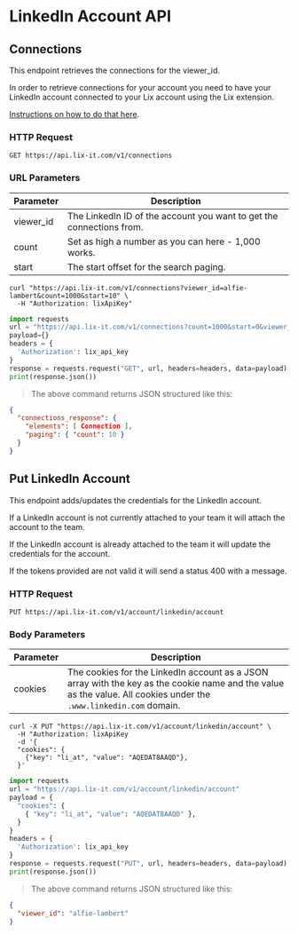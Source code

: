 # LinkedIn Account API

## Connections

This endpoint retrieves the connections for the viewer_id.

<aside class="notice">
In order to retrieve connections for your account you need to have your LinkedIn account connected to your Lix account using the Lix extension. 

[Instructions on how to do that here](https://help.lix-it.com/en/articles/6784916-how-to-install-the-lix-extension).
</aside>


### HTTP Request

`GET https://api.lix-it.com/v1/connections`

### URL Parameters

Parameter | Description
--------- | -----------
viewer_id | The LinkedIn ID of the account you want to get the connections from.
count     | Set as high a number as you can here - 1,000 works.
start     | The start offset for the search paging.


```shell
curl "https://api.lix-it.com/v1/connections?viewer_id=alfie-lambert&count=1000&start=10" \
  -H "Authorization: lixApiKey"
```

```python
import requests
url = "https://api.lix-it.com/v1/connections?count=1000&start=0&viewer_id=alfie-lambert"
payload={}
headers = {
  'Authorization': lix_api_key
}
response = requests.request("GET", url, headers=headers, data=payload)
print(response.json())
```

> The above command returns JSON structured like this:
```json
{
  "connections_response": {
    "elements": [ Connection ],
    "paging": { "count": 10 }
  }
}
```

## Put LinkedIn Account

This endpoint adds/updates the credentials for the LinkedIn account.

If a LinkedIn account is not currently attached to your team it will attach the account to the team.

If the LinkedIn account is already attached to the team it will update the credentials for the account.

If the tokens provided are not valid it will send a status 400 with a message.

### HTTP Request

`PUT https://api.lix-it.com/v1/account/linkedin/account`

### Body Parameters

Parameter | Description
--------- | -----------
cookies   | The cookies for the LinkedIn account as a JSON array with the key as the cookie name and the value as the value. All cookies under the `.www.linkedin.com` domain.

```shell
curl -X PUT "https://api.lix-it.com/v1/account/linkedin/account" \
  -H "Authorization: lixApiKey
  -d '{
  "cookies": {
    {"key": "li_at", "value": "AQEDAT8AAQD"},
  }'
```

```python
import requests
url = "https://api.lix-it.com/v1/account/linkedin/account"
payload = {
  "cookies": {
    { "key": "li_at", "value": "AQEDAT8AAQD" },
  }
}
headers = {
  'Authorization': lix_api_key
}
response = requests.request("PUT", url, headers=headers, data=payload)
print(response.json())
```

> The above command returns JSON structured like this:
```json
{
  "viewer_id": "alfie-lambert"
}
```
